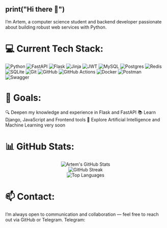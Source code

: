 ## print("Hi there 👋")
I’m Artem, a computer science student and backend developer passionate about building robust web services with Python.

# 💻 Current Tech Stack:
![Python](https://img.shields.io/badge/python-3670A0?style=for-the-badge&logo=python&logoColor=ffdd54) ![FastAPI](https://img.shields.io/badge/FastAPI-005571?style=for-the-badge&logo=fastapi) ![Flask](https://img.shields.io/badge/flask-%23000.svg?style=for-the-badge&logo=flask&logoColor=white) ![Jinja](https://img.shields.io/badge/jinja-white.svg?style=for-the-badge&logo=jinja&logoColor=black) ![JWT](https://img.shields.io/badge/JWT-black?style=for-the-badge&logo=JSON%20web%20tokens) ![MySQL](https://img.shields.io/badge/mysql-4479A1.svg?style=for-the-badge&logo=mysql&logoColor=white) ![Postgres](https://img.shields.io/badge/postgres-%23316192.svg?style=for-the-badge&logo=postgresql&logoColor=white) ![Redis](https://img.shields.io/badge/redis-%23DD0031.svg?style=for-the-badge&logo=redis&logoColor=white) ![SQLite](https://img.shields.io/badge/sqlite-%2307405e.svg?style=for-the-badge&logo=sqlite&logoColor=white) ![Git](https://img.shields.io/badge/git-%23F05033.svg?style=for-the-badge&logo=git&logoColor=white) ![GitHub](https://img.shields.io/badge/github-%23121011.svg?style=for-the-badge&logo=github&logoColor=white) ![GitHub Actions](https://img.shields.io/badge/github%20actions-%232671E5.svg?style=for-the-badge&logo=githubactions&logoColor=white) ![Docker](https://img.shields.io/badge/docker-%230db7ed.svg?style=for-the-badge&logo=docker&logoColor=white) ![Postman](https://img.shields.io/badge/Postman-FF6C37?style=for-the-badge&logo=postman&logoColor=white) ![Swagger](https://img.shields.io/badge/-Swagger-%23Clojure?style=for-the-badge&logo=swagger&logoColor=white)

# 🎯 Goals:
🔍 Deepen my knowledge and experience in Flask and FastAPI
📚 Learn Django, JavaScript and Frontend tools
🤖 Explore Artificial Intelligence and Machine Learning very soon

# 📊 GitHub Stats:
<div align="center"> <img src="https://github-readme-stats.vercel.app/api?username=tmchhhhhhhhhhhhh&theme=dark&show_icons=true" alt="Artem's GitHub Stats" /><br/> <img src="https://nirzak-streak-stats.vercel.app/?user=tmchhhhhhhhhhhhh&theme=dark" alt="GitHub Streak" /><br/> <img src="https://github-readme-stats.vercel.app/api/top-langs/?username=tmchhhhhhhhhhhhh&theme=dark&layout=compact" alt="Top Languages" /> </div>

# 📫 Contact: 
I’m always open to communication and collaboration — feel free to reach out via GitHub or Telegram.
Telegram: [](https://t.me/tmchh)<br/>
